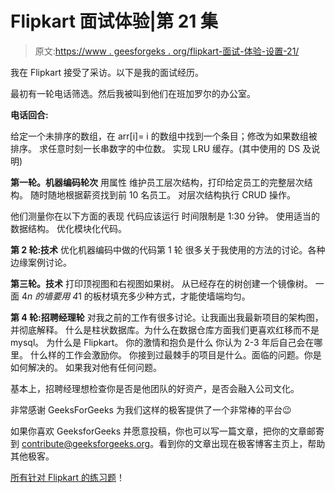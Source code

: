 # Flipkart 面试体验|第 21 集

> 原文:[https://www . geesforgeks . org/flipkart-面试-体验-设置-21/](https://www.geeksforgeeks.org/flipkart-interview-experience-set-21/)

我在 Flipkart 接受了采访。以下是我的面试经历。

最初有一轮电话筛选。然后我被叫到他们在班加罗尔的办公室。

**电话回合:**

给定一个未排序的数组，在 arr[i]= i 的数组中找到一个条目；修改为如果数组被排序。
求任意时刻一长串数字的中位数。
实现 LRU 缓存。(其中使用的 DS 及说明)

**第一轮。机器编码轮次** 
用属性 <id name="" salary="" rating="">维护员工层次结构，打印给定员工的完整层次结构。
随时随地根据薪资找到前 10 名员工。
对层次结构执行 CRUD 操作。</id>

他们测量你在以下方面的表现
代码应该运行
时间限制是 1:30 分钟。
使用适当的数据结构。
优化模块化代码。

**第 2 轮:技术**
优化机器编码中做的代码第 1 轮
很多关于我使用的方法的讨论。各种边缘案例讨论。

**第三轮。技术**
打印顶视图和右视图如果树。
从已经存在的树创建一个镜像树。
一面 4*n 的墙要用 4*1 的板材填充多少种方式，才能使墙端均匀。

**第 4 轮:招聘经理轮**
对我之前的工作有很多讨论。让我画出我最新项目的架构图，并彻底解释。
什么是柱状数据库。为什么在数据仓库方面我们更喜欢红移而不是 mysql。
为什么是 Flipkart。
你的激情和抱负是什么
你认为 2-3 年后自己会在哪里。
什么样的工作会激励你。
你接到过最棘手的项目是什么。面临的问题。你是如何解决的。
如果我对他有任何问题。

基本上，招聘经理想检查你是否是他团队的好资产，是否会融入公司文化。

非常感谢 GeeksForGeeks 为我们这样的极客提供了一个非常棒的平台😉

如果你喜欢 GeeksforGeeks 并愿意投稿，你也可以写一篇文章，把你的文章邮寄到 contribute@geeksforgeeks.org。看到你的文章出现在极客博客主页上，帮助其他极客。

[所有针对 Flipkart 的练习题](https://practice.geeksforgeeks.org/company/Flipkart/)！